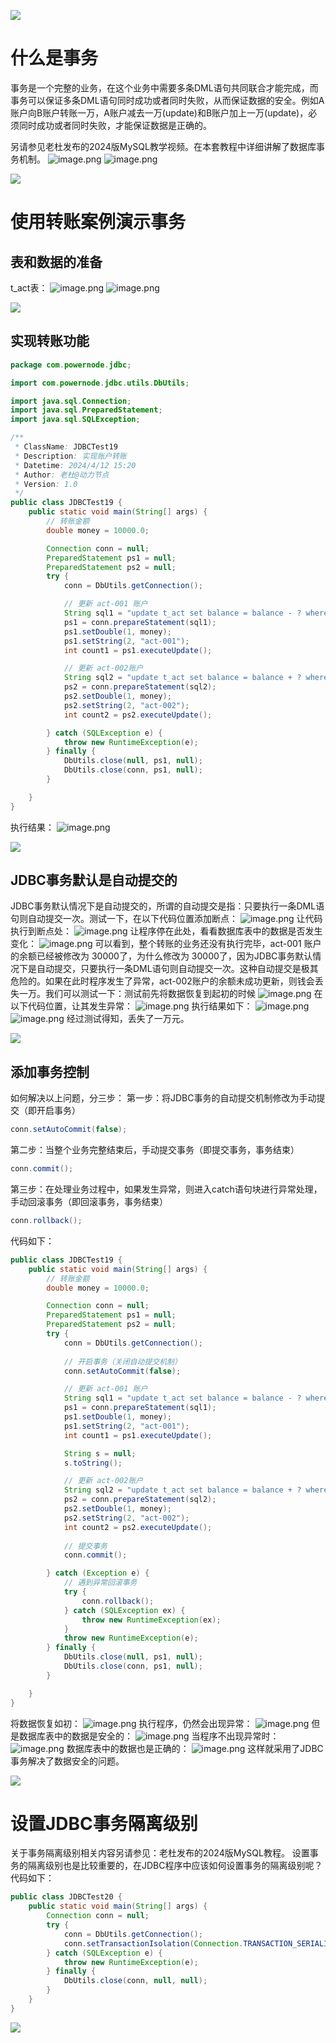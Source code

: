 ![](https://cdn.nlark.com/yuque/0/2023/jpeg/21376908/1692002570088-3338946f-42b3-4174-8910-7e749c31e950.jpeg#averageHue=%23f9f8f8&from=url&id=O8j9i&originHeight=78&originWidth=1400&originalType=binary&ratio=1&rotation=0&showTitle=false&status=done&style=shadow&title=)
# 什么是事务
事务是一个完整的业务，在这个业务中需要多条DML语句共同联合才能完成，而事务可以保证多条DML语句同时成功或者同时失败，从而保证数据的安全。例如A账户向B账户转账一万，A账户减去一万(update)和B账户加上一万(update)，必须同时成功或者同时失败，才能保证数据是正确的。

另请参见老杜发布的2024版MySQL教学视频。在本套教程中详细讲解了数据库事务机制。
![image.png](https://cdn.nlark.com/yuque/0/2024/png/21376908/1712894899237-1fa7df77-5280-4f8c-a5a4-6871f3da1cd7.png#averageHue=%23e5e9ec&clientId=ue29f8164-f6f8-4&from=paste&height=343&id=u9b97baef&originHeight=343&originWidth=329&originalType=binary&ratio=1&rotation=0&showTitle=false&size=24858&status=done&style=none&taskId=u934375cb-bdd7-4482-a28e-b9b34241ef0&title=&width=329)
![image.png](https://cdn.nlark.com/yuque/0/2024/png/21376908/1712903200531-94b35a50-694e-4295-a8db-23edcee137c9.png#averageHue=%23dee3e7&clientId=ue29f8164-f6f8-4&from=paste&height=101&id=udbdb240f&originHeight=101&originWidth=298&originalType=binary&ratio=1&rotation=0&showTitle=false&size=8273&status=done&style=none&taskId=ua916b075-e34b-4f2b-bfa3-157432983bc&title=&width=298)

![](https://cdn.nlark.com/yuque/0/2023/jpeg/21376908/1692002570088-3338946f-42b3-4174-8910-7e749c31e950.jpeg#averageHue=%23f9f8f8&from=url&id=qxrS1&originHeight=78&originWidth=1400&originalType=binary&ratio=1&rotation=0&showTitle=false&status=done&style=shadow&title=)
# 使用转账案例演示事务
## 表和数据的准备
t_act表：
![image.png](https://cdn.nlark.com/yuque/0/2024/png/21376908/1712906363176-935497e0-164e-4dd7-9c0d-a461fec09668.png#averageHue=%23f3f1ef&clientId=u97001951-01ca-4&from=paste&height=162&id=u10ee4509&originHeight=162&originWidth=708&originalType=binary&ratio=1&rotation=0&showTitle=false&size=14804&status=done&style=shadow&taskId=udbf1b96a-bdb2-4fe5-b063-fcb0ac2fe9c&title=&width=708)
![image.png](https://cdn.nlark.com/yuque/0/2024/png/21376908/1712906313124-77170d5b-9a14-4973-a063-2404228e0c60.png#averageHue=%23d2a868&clientId=u97001951-01ca-4&from=paste&height=90&id=u3af1ccf6&originHeight=90&originWidth=216&originalType=binary&ratio=1&rotation=0&showTitle=false&size=2558&status=done&style=shadow&taskId=ubd814fdf-4d6f-4ab9-9f29-289e6cd48d4&title=&width=216)

![](https://cdn.nlark.com/yuque/0/2023/jpeg/21376908/1692002570088-3338946f-42b3-4174-8910-7e749c31e950.jpeg#averageHue=%23f9f8f8&from=url&id=jDh6I&originHeight=78&originWidth=1400&originalType=binary&ratio=1&rotation=0&showTitle=false&status=done&style=shadow&title=)
## 实现转账功能
```java
package com.powernode.jdbc;

import com.powernode.jdbc.utils.DbUtils;

import java.sql.Connection;
import java.sql.PreparedStatement;
import java.sql.SQLException;

/**
 * ClassName: JDBCTest19
 * Description: 实现账户转账
 * Datetime: 2024/4/12 15:20
 * Author: 老杜@动力节点
 * Version: 1.0
 */
public class JDBCTest19 {
    public static void main(String[] args) {
        // 转账金额
        double money = 10000.0;

        Connection conn = null;
        PreparedStatement ps1 = null;
        PreparedStatement ps2 = null;
        try {
            conn = DbUtils.getConnection();

            // 更新 act-001 账户
            String sql1 = "update t_act set balance = balance - ? where actno = ?";
            ps1 = conn.prepareStatement(sql1);
            ps1.setDouble(1, money);
            ps1.setString(2, "act-001");
            int count1 = ps1.executeUpdate();

            // 更新 act-002账户
            String sql2 = "update t_act set balance = balance + ? where actno = ?";
            ps2 = conn.prepareStatement(sql2);
            ps2.setDouble(1, money);
            ps2.setString(2, "act-002");
            int count2 = ps2.executeUpdate();

        } catch (SQLException e) {
            throw new RuntimeException(e);
        } finally {
            DbUtils.close(null, ps1, null);
            DbUtils.close(conn, ps1, null);
        }

    }
}

```
执行结果：
![image.png](https://cdn.nlark.com/yuque/0/2024/png/21376908/1712911942800-db916080-94e4-4b32-be09-ce7b4b21287d.png#averageHue=%23d2a664&clientId=u97001951-01ca-4&from=paste&height=86&id=u2d4983d9&originHeight=86&originWidth=199&originalType=binary&ratio=1&rotation=0&showTitle=false&size=2553&status=done&style=shadow&taskId=u02304cce-ffe2-4af8-92c6-e492cec7476&title=&width=199)

![](https://cdn.nlark.com/yuque/0/2023/jpeg/21376908/1692002570088-3338946f-42b3-4174-8910-7e749c31e950.jpeg#averageHue=%23f9f8f8&from=url&id=fHdee&originHeight=78&originWidth=1400&originalType=binary&ratio=1&rotation=0&showTitle=false&status=done&style=shadow&title=)
## JDBC事务默认是自动提交的
JDBC事务默认情况下是自动提交的，所谓的自动提交是指：只要执行一条DML语句则自动提交一次。测试一下，在以下代码位置添加断点：
![image.png](https://cdn.nlark.com/yuque/0/2024/png/21376908/1712912172123-b229ef63-3755-4993-84f4-2e303874c710.png#averageHue=%23312f2d&clientId=u97001951-01ca-4&from=paste&height=373&id=u573a3f7b&originHeight=373&originWidth=957&originalType=binary&ratio=1&rotation=0&showTitle=false&size=59857&status=done&style=none&taskId=u17724b8f-dfd5-4e9f-a6f8-0a386f0d45b&title=&width=957)
让代码执行到断点处：
![image.png](https://cdn.nlark.com/yuque/0/2024/png/21376908/1712912197579-f0e09df6-2183-4ace-addf-a2c7d3d9c5f7.png#averageHue=%23302f2d&clientId=u97001951-01ca-4&from=paste&height=290&id=u02cfda53&originHeight=290&originWidth=966&originalType=binary&ratio=1&rotation=0&showTitle=false&size=57805&status=done&style=none&taskId=u9df5ba14-964d-42cd-b50c-811a21a75d6&title=&width=966)
让程序停在此处，看看数据库表中的数据是否发生变化：
![image.png](https://cdn.nlark.com/yuque/0/2024/png/21376908/1712912226628-a32ded77-a2fe-4788-b5b5-3e2083b0926e.png#averageHue=%23d3a766&clientId=u97001951-01ca-4&from=paste&height=89&id=u673ed043&originHeight=89&originWidth=226&originalType=binary&ratio=1&rotation=0&showTitle=false&size=2614&status=done&style=none&taskId=ub49a46a4-439d-4766-ac4e-b856a169476&title=&width=226)
可以看到，整个转账的业务还没有执行完毕，act-001 账户的余额已经被修改为 30000了，为什么修改为 30000了，因为JDBC事务默认情况下是自动提交，只要执行一条DML语句则自动提交一次。这种自动提交是极其危险的。如果在此时程序发生了异常，act-002账户的余额未成功更新，则钱会丢失一万。我们可以测试一下：测试前先将数据恢复到起初的时候
![image.png](https://cdn.nlark.com/yuque/0/2024/png/21376908/1712912419988-1a2030f1-6603-47a8-9d25-224f767322ea.png#averageHue=%23e4cd91&clientId=u97001951-01ca-4&from=paste&height=66&id=u315a789b&originHeight=66&originWidth=220&originalType=binary&ratio=1&rotation=0&showTitle=false&size=2453&status=done&style=shadow&taskId=u689e596d-44f7-4cd1-8a17-09505c1a74c&title=&width=220)
在以下代码位置，让其发生异常：
![image.png](https://cdn.nlark.com/yuque/0/2024/png/21376908/1712912470809-0f61ba45-3562-4531-8fa9-d1d5efba0b81.png#averageHue=%23302f2c&clientId=u97001951-01ca-4&from=paste&height=439&id=u3bd9f666&originHeight=439&originWidth=840&originalType=binary&ratio=1&rotation=0&showTitle=false&size=63429&status=done&style=none&taskId=u60a55628-103d-4326-a67b-ffaf8b4a37c&title=&width=840)
执行结果如下：
![image.png](https://cdn.nlark.com/yuque/0/2024/png/21376908/1712912493027-d440b333-56ea-4995-935f-fd45355d8750.png#averageHue=%23322d2c&clientId=u97001951-01ca-4&from=paste&height=78&id=uc1d9654f&originHeight=78&originWidth=1298&originalType=binary&ratio=1&rotation=0&showTitle=false&size=18800&status=done&style=none&taskId=u0a612972-bba6-4f53-8491-4e4080fe61a&title=&width=1298)
![image.png](https://cdn.nlark.com/yuque/0/2024/png/21376908/1712912515925-d895e1d5-14c1-4858-8fe0-eab02faa8100.png#averageHue=%23d3ac6d&clientId=u97001951-01ca-4&from=paste&height=80&id=uda3f3356&originHeight=80&originWidth=217&originalType=binary&ratio=1&rotation=0&showTitle=false&size=2500&status=done&style=none&taskId=ue40ea47f-e486-4281-8655-0de79757e1a&title=&width=217)
经过测试得知，丢失了一万元。

![](https://cdn.nlark.com/yuque/0/2023/jpeg/21376908/1692002570088-3338946f-42b3-4174-8910-7e749c31e950.jpeg#averageHue=%23f9f8f8&from=url&id=pDSoJ&originHeight=78&originWidth=1400&originalType=binary&ratio=1&rotation=0&showTitle=false&status=done&style=shadow&title=)
## 添加事务控制
如何解决以上问题，分三步：
第一步：将JDBC事务的自动提交机制修改为手动提交（即开启事务）
```java
conn.setAutoCommit(false);
```
第二步：当整个业务完整结束后，手动提交事务（即提交事务，事务结束）
```java
conn.commit();
```
第三步：在处理业务过程中，如果发生异常，则进入catch语句块进行异常处理，手动回滚事务（即回滚事务，事务结束）
```java
conn.rollback();
```

代码如下：
```java
public class JDBCTest19 {
    public static void main(String[] args) {
        // 转账金额
        double money = 10000.0;

        Connection conn = null;
        PreparedStatement ps1 = null;
        PreparedStatement ps2 = null;
        try {
            conn = DbUtils.getConnection();
            
            // 开启事务（关闭自动提交机制）
            conn.setAutoCommit(false);

            // 更新 act-001 账户
            String sql1 = "update t_act set balance = balance - ? where actno = ?";
            ps1 = conn.prepareStatement(sql1);
            ps1.setDouble(1, money);
            ps1.setString(2, "act-001");
            int count1 = ps1.executeUpdate();

            String s = null;
            s.toString();

            // 更新 act-002账户
            String sql2 = "update t_act set balance = balance + ? where actno = ?";
            ps2 = conn.prepareStatement(sql2);
            ps2.setDouble(1, money);
            ps2.setString(2, "act-002");
            int count2 = ps2.executeUpdate();
            
            // 提交事务
            conn.commit();

        } catch (Exception e) {
            // 遇到异常回滚事务
            try {
                conn.rollback();
            } catch (SQLException ex) {
                throw new RuntimeException(ex);
            }
            throw new RuntimeException(e);
        } finally {
            DbUtils.close(null, ps1, null);
            DbUtils.close(conn, ps1, null);
        }

    }
}
```

将数据恢复如初：
![image.png](https://cdn.nlark.com/yuque/0/2024/png/21376908/1712913009901-fda0cf51-2d89-4aed-907c-92803e51370a.png#averageHue=%23e4cd91&clientId=u97001951-01ca-4&from=paste&height=67&id=ue9b4ea30&originHeight=67&originWidth=214&originalType=binary&ratio=1&rotation=0&showTitle=false&size=2451&status=done&style=none&taskId=u6166f100-beb6-4bf6-a902-c89810f708f&title=&width=214)
执行程序，仍然会出现异常：
![image.png](https://cdn.nlark.com/yuque/0/2024/png/21376908/1712913037024-0052d9be-b8d1-4999-8449-8e574ff77b7b.png#averageHue=%23332d2c&clientId=u97001951-01ca-4&from=paste&height=125&id=u06ce920e&originHeight=125&originWidth=1588&originalType=binary&ratio=1&rotation=0&showTitle=false&size=36811&status=done&style=none&taskId=ud1dac9aa-e898-49ee-ac1c-baaaa07a47a&title=&width=1588)
但是数据库表中的数据是安全的：
![image.png](https://cdn.nlark.com/yuque/0/2024/png/21376908/1712913054649-53befbcc-2748-433c-9f27-6c2dca4a1bd6.png#averageHue=%23d3ac6e&clientId=u97001951-01ca-4&from=paste&height=79&id=u7f62bbd8&originHeight=79&originWidth=221&originalType=binary&ratio=1&rotation=0&showTitle=false&size=2524&status=done&style=none&taskId=u08b27fbc-4242-4975-a808-915f75e0f8a&title=&width=221)
当程序不出现异常时：
![image.png](https://cdn.nlark.com/yuque/0/2024/png/21376908/1712913078723-158ff1de-43b9-4ae0-b1c5-68dc011ec2c7.png#averageHue=%232f2e2d&clientId=u97001951-01ca-4&from=paste&height=130&id=u253e2ea4&originHeight=130&originWidth=545&originalType=binary&ratio=1&rotation=0&showTitle=false&size=10501&status=done&style=none&taskId=u7dbd8a8c-de19-4fcc-b76f-f46e22d3aa4&title=&width=545)
数据库表中的数据也是正确的：
![image.png](https://cdn.nlark.com/yuque/0/2024/png/21376908/1712913097670-fd86b9a8-dab3-4bab-b5b5-ccfff28e1cba.png#averageHue=%23d5af70&clientId=u97001951-01ca-4&from=paste&height=99&id=ud6fe728c&originHeight=99&originWidth=201&originalType=binary&ratio=1&rotation=0&showTitle=false&size=3862&status=done&style=none&taskId=u8b00c2e2-226c-45e2-8384-f91f1132a53&title=&width=201)
这样就采用了JDBC事务解决了数据安全的问题。

![](https://cdn.nlark.com/yuque/0/2023/jpeg/21376908/1692002570088-3338946f-42b3-4174-8910-7e749c31e950.jpeg#averageHue=%23f9f8f8&from=url&id=nEZmX&originHeight=78&originWidth=1400&originalType=binary&ratio=1&rotation=0&showTitle=false&status=done&style=shadow&title=)
# 设置JDBC事务隔离级别
关于事务隔离级别相关内容另请参见：老杜发布的2024版MySQL教程。
设置事务的隔离级别也是比较重要的，在JDBC程序中应该如何设置事务的隔离级别呢？代码如下：
```java
public class JDBCTest20 {
    public static void main(String[] args) {
        Connection conn = null;
        try {
            conn = DbUtils.getConnection();
            conn.setTransactionIsolation(Connection.TRANSACTION_SERIALIZABLE);
        } catch (SQLException e) {
            throw new RuntimeException(e);
        } finally {
            DbUtils.close(conn, null, null);
        }
    }
}
```
![](https://cdn.nlark.com/yuque/0/2023/jpeg/21376908/1692002570088-3338946f-42b3-4174-8910-7e749c31e950.jpeg#averageHue=%23f9f8f8&from=url&id=mPMWn&originHeight=78&originWidth=1400&originalType=binary&ratio=1&rotation=0&showTitle=false&status=done&style=shadow&title=)
